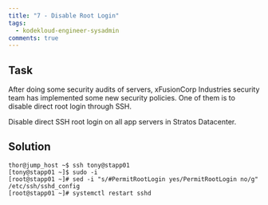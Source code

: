 ```yaml
---
title: "7 - Disable Root Login"
tags:
  - kodekloud-engineer-sysadmin
comments: true
---
```


## Task

After doing some security audits of servers, xFusionCorp Industries security team has implemented some new security policies. One of them is to disable direct root login through SSH.

Disable direct SSH root login on all app servers in Stratos Datacenter.

## Solution

```shell
thor@jump_host ~$ ssh tony@stapp01
[tony@stapp01 ~]$ sudo -i
[root@stapp01 ~]# sed -i "s/#PermitRootLogin yes/PermitRootLogin no/g" /etc/ssh/sshd_config
[root@stapp01 ~]# systemctl restart sshd
```

